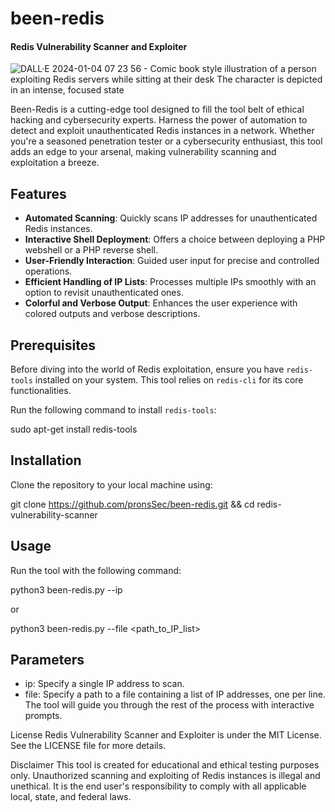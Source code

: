# been-redis

#### Redis Vulnerability Scanner and Exploiter

![DALL·E 2024-01-04 07 23 56 - Comic book style illustration of a person exploiting Redis servers while sitting at their desk  The character is depicted in an intense, focused state](https://github.com/pronsSec/been-redis/assets/93559326/3882af90-457c-4b21-bfb0-f96c344177fe)


Been-Redis is a cutting-edge tool designed to fill the tool belt of ethical hacking and cybersecurity experts. Harness the power of automation to detect and exploit unauthenticated Redis instances in a network. Whether you're a seasoned penetration tester or a cybersecurity enthusiast, this tool adds an edge to your arsenal, making vulnerability scanning and exploitation a breeze. 

## Features

- **Automated Scanning**: Quickly scans IP addresses for unauthenticated Redis instances.
- **Interactive Shell Deployment**: Offers a choice between deploying a PHP webshell or a PHP reverse shell.
- **User-Friendly Interaction**: Guided user input for precise and controlled operations.
- **Efficient Handling of IP Lists**: Processes multiple IPs smoothly with an option to revisit unauthenticated ones.
- **Colorful and Verbose Output**: Enhances the user experience with colored outputs and verbose descriptions.

## Prerequisites

Before diving into the world of Redis exploitation, ensure you have `redis-tools` installed on your system. This tool relies on `redis-cli` for its core functionalities.

Run the following command to install `redis-tools`:

sudo apt-get install redis-tools

## Installation

Clone the repository to your local machine using:

git clone https://github.com/pronsSec/been-redis.git && cd redis-vulnerability-scanner

## Usage

Run the tool with the following command:

python3 been-redis.py --ip <IP-ADDRESS>

or

python3 been-redis.py --file <path_to_IP_list>

## Parameters

- ip: Specify a single IP address to scan.
- file: Specify a path to a file containing a list of IP addresses, one per line.
The tool will guide you through the rest of the process with interactive prompts.

License
Redis Vulnerability Scanner and Exploiter is under the MIT License. See the LICENSE file for more details.

Disclaimer
This tool is created for educational and ethical testing purposes only. Unauthorized scanning and exploiting of Redis instances is illegal and unethical. It is the end user's responsibility to comply with all applicable local, state, and federal laws.
